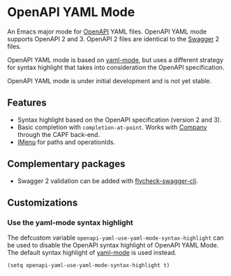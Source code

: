 # OpenAPI YAML Mode

An Emacs major mode for [OpenAPI](https://github.com/OAI/OpenAPI-Specification) YAML files. OpenAPI YAML mode supports OpenAPI 2 and 3. OpenAPI 2 files are identical to the [Swagger](https://swagger.io/) 2 files.

OpenAPI YAML mode is based on [yaml-mode](https://github.com/yoshiki/yaml-mode), but uses a different strategy for syntax highlight that takes into consideration the OpenAPI specification.

OpenAPI YAML mode is under initial development and is not yet stable.

## Features

- Syntax highlight based on the OpenAPI specification (version 2 and 3).
- Basic completion with `completion-at-point`. Works with [Company](https://company-mode.github.io/) through the CAPF back-end.
- [IMenu](https://www.gnu.org/software/emacs/manual/html_node/emacs/Imenu.html)
  for paths and operationIds.

## Complementary packages

- Swagger 2 validation can be added with [flycheck-swagger-cli](https://github.com/magoyette/flycheck-swagger-cli).

## Customizations

### Use the yaml-mode syntax highlight

The defcustom variable `openapi-yaml-use-yaml-mode-syntax-highlight` can be used to
disable the OpenAPI syntax highlight of OpenAPI YAML Mode. The default syntax
highlight of [yaml-mode](https://github.com/yoshiki/yaml-mode) is used instead.

```emacs-lisp
(setq openapi-yaml-use-yaml-mode-syntax-highlight t)
```
